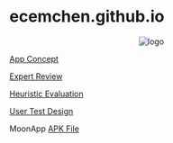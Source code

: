 # ecemchen.github.io

<p align="center">
  <img src="https://github.com/user-attachments/assets/9b19c52c-277b-4d24-b316-07b095792f32" alt="logo"/>
</p>

[App Concept](https://github.com/user-attachments/files/18476226/MoonApp_Christina.Milena.Ecem.pdf)

[Expert Review](https://github.com/user-attachments/files/18478607/expert_interview.pdf)

[Heuristic Evaluation](https://github.com/user-attachments/files/18478567/Heuristic.Evaluation.pdf) 

[User Test Design](https://github.com/user-attachments/files/18492322/CCL3.MoonApp.User.Test.Design.1.pdf)

MoonApp
[APK File](https://github.com/user-attachments/files/18492434/app-release.apk.zip)
